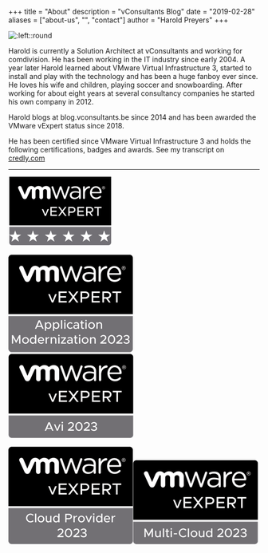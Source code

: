 +++
title = "About"
description = "vConsultants Blog"
date = "2019-02-28"
aliases = ["about-us", "", "contact"]
author = "Harold Preyers"
+++


![:left::round](https://en.gravatar.com/userimage/24535676/9f7eef200a6a333f99268ce98cc7d65b.jpeg?size=128)

Harold is currently a Solution Architect at vConsultants and working for comdivision. He has been working in the IT industry since early 2004. A year later Harold learned about VMware Virtual Infrastructure 3, started to install and play with the technology and has been a huge fanboy ever since. He loves his wife and children, playing soccer and snowboarding. After working for about eight years at several consultancy companies he started his own company in 2012.

Harold blogs at blog.vconsultants.be since 2014 and has been awarded the VMware vExpert status since 2018.

He has been certified since VMware Virtual Infrastructure 3 and holds the following certifications, badges and awards. See my transcript on [credly.com](https://www.credly.com/users/hpreyers/badges)



---



![](/images/vexpert-badge-stars-small.png)



![](/images/vexpert-application-modernization-2023-badge-small.png) ![](/images/vexpert-avi-2023-badge-small.png)

![](/images/vexpert-cloud-provider-2023-badge-small.png)![](/images/vexpert-multi-cloud-2023-badge-small.png)
